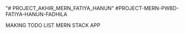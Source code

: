 "# PROJECT_AKHIR_MERN_FATIYA_HANUN" 
#PROJECT-MERN-PWBD-FATIYA-HANUN-FADHILA

MAKING TODO LIST MERN STACK APP
